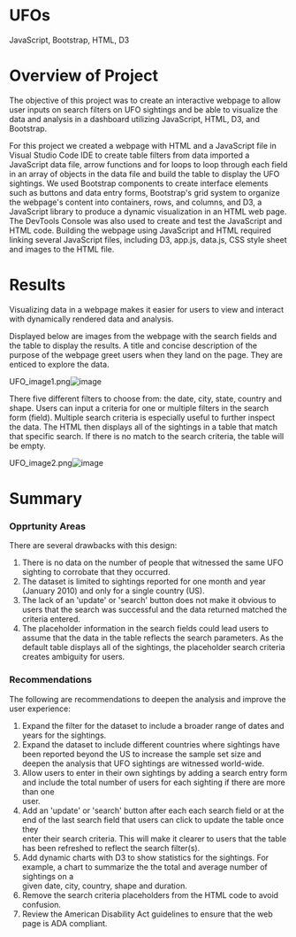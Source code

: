 # UFOs
JavaScript, Bootstrap, HTML, D3

# Overview of Project

The objective of this project was to create an interactive webpage to allow user inputs on search filters on UFO sightings and be able to visualize the data and analysis in a dashboard utilizing JavaScript, HTML, D3, and Bootstrap.


For this project we created a webpage with HTML and a JavaScript file in Visual Studio Code IDE to create table filters from data imported a JavaScript data file, arrow functions and for loops to loop through each field in an array of objects in the data file and build the table to display the UFO sightings. We used Bootstrap components to create interface elements such as buttons and data entry forms, Bootstrap's grid system to organize the webpage's content into containers, rows, and columns, and D3, a JavaScript library to produce a dynamic visualization in an HTML web page. The DevTools Console was also used to create and test the JavaScript and HTML code. Building the webpage using JavaScript and HTML required linking several JavaScript files, including D3, app.js, data.js, CSS style sheet and images to the HTML file. 

# Results

Visualizing data in a webpage makes it easier for users to view and interact with dynamically rendered data and analysis.

Displayed below are images from the webpage with the search fields and the table to display the results. A title and concise description of the purpose of the webpage greet users when they land on the page. They are enticed to explore the data.

UFO_image1.png![image](https://user-images.githubusercontent.com/80140082/120116381-bd1e2500-c13c-11eb-96c5-913f3be96171.png)

There five different filters to choose from: the date, city, state, country and shape. Users can input a criteria for one or multiple filters in the search form (field). Multiple search criteria is especially useful to further inspect the data. The HTML then displays all of the sightings in a table that match that specific search. If there is no match to the search criteria, the table will be empty.

UFO_image2.png![image](https://user-images.githubusercontent.com/80140082/120120795-881dcc80-c154-11eb-8a3a-b39e5954b126.png)


# Summary

  ### Opprtunity Areas
  There are several drawbacks with this design:
  1) There is no data on the number of people that witnessed the same UFO sighting to corrobate that they occurred.
  2) The dataset is limited to sightings reported for one month and year (January 2010) and only for a single country (US).
  3) The lack of an 'update' or 'search' button does not make it obvious to users that the search was successful and the data returned matched the criteria entered.
  4) The placeholder information in the search fields could lead users to assume that the data in the table reflects the search parameters. As the default table          displays all of the sightings, the placeholder search criteria creates ambiguity for users.
  
  ### Recommendations 
  
  The following are recommendations to deepen the analysis and improve the user experience:
  1) Expand the filter for the dataset to include a broader range of dates and years for the sightings.
  2) Expand the dataset to include different countries where sightings have been reported beyond the US to increase the sample set size and deepen the analysis that      UFO sightings are witnessed world-wide.
  3) Allow users to enter in their own sightings by adding a search entry form and include the total number of users for each sighting if there are more than one   
     user.
  4) Add an 'update' or 'search' button after each each search field or at the end of the last search field that users can click to update the table once they       
     enter their search criteria. This will make it clearer to users that the table has been refreshed to reflect the search filter(s).
  6) Add dynamic charts with D3 to show statistics for the sightings. For example, a chart to summarize the the total and average number of sightings on a  
     given date, city, country, shape and duration.
  6) Remove the search criteria placeholders from the HTML code to avoid confusion.
  7) Review the American Disability Act guidelines to ensure that the web page is ADA compliant. 
  
